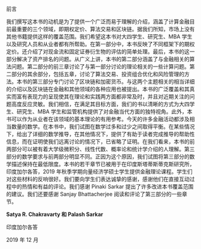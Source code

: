 前言

我们撰写这本书的动机是为了提供一个广泛而易于理解的介绍，涵盖了计算金融目前最重要的三个领域，即期权定价、算法交易和区块链。据我们所知，市场上没有其他书籍提供这样的覆盖范围。我们希望这本书对大四学生、研究生、MBA 学生以及研究人员和从业者都有所帮助。在第一部分中，本书反映了不同框架下的期权定价。还介绍了对现金流和固定证券衍生物的评估的简单处理。最后，本书的这一部分解决了资产排名的问题。从广义上讲，本书的第二部分涵盖了与金融相关的算法问题。第二部分的前三章讨论了与第一部分讨论的理论相关的一些计算问题。第二部分的其余部分，包括五章，讨论了算法交易、投资组合优化和风险管理的方法。本书的第三部分专门讨论了区块链和加密货币。与这两个主题相关的相当详细的介绍以及区块链在金融和其他领域的各种应用也被提出。本书的广泛覆盖和其真实而富有表现力的呈现使其在理论和实践两方面都非常及时，并且对近期关注的问题高度反应灵敏。我们相信，在满足其目标方面，我们的书以清晰的方式为大四学生、研究生、MBA 学生和监管机构提供了对金融当代方面的独特视角。此外，本书可以作为从业者在该领域的基本理论的有用参考。今天的许多金融活动都涉及相当数量的数学。在本书中，我们试图在数学过多和过少之间取得平衡。在某些情况下，给出了详细的数学推导，在其他情况下，提供了有助于读者完成推导的帮助性信息，而在证明使我们远离讨论的情况下，已省略了证明。在我们看来，本书的前两部分可以被有着大学级微积分、线性代数、概率论和统计学介绍的人理解。第三部分的数学要求与前两部分明显不同。正因为这个原因，我们试图将第三部分的数学描述保持在最低限度。本书的若干章节已被用于在印度斯塔蒂斯蒂克斯研究所，印度加尔各答，2019 年秋季学期向量经济学硕士学生提供金融理论课程。学生们对这些材料的反响很好。我们要向学生们表达诚挚的感谢，感谢他们在直接互动过程中的热情和有益的评论。我们感谢 Pinaki Sarkar 提出了许多改进本书覆盖范围的建议。我们还要感谢 Sanjay Bhattacherjee 阅读和评论了第三部分的一些章节。

**Satya R. Chakravarty 和 Palash Sarkar**

印度加尔各答

2019 年 12 月
